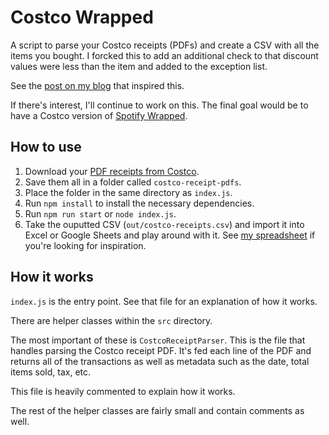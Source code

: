 # Costco Wrapped

A script to parse your Costco receipts (PDFs) and create a CSV with all the items you bought. I forcked this to add an additional check to that discount values were less than the item and added to the exception list.

See the [post on my blog](https://www.pathtosimple.com/is-costco-membership-worth-it) that inspired this.

If there's interest, I'll continue to work on this. The final goal would be to have a Costco version
of [Spotify Wrapped](https://en.wikipedia.org/wiki/Spotify_Wrapped).

## How to use

1. Download your [PDF receipts from Costco](https://www.pathtosimple.com/is-costco-membership-worth-it#user-content-fn-6).
1. Save them all in a folder called `costco-receipt-pdfs`.
1. Place the folder in the same directory as `index.js`.
1. Run `npm install` to install the necessary dependencies.
1. Run `npm run start` or `node index.js`.
1. Take the ouputted CSV (`out/costco-receipts.csv`) and import it into Excel or Google Sheets and play around with it. See [my spreadsheet](https://docs.google.com/spreadsheets/d/1-fEhdeW133pcMtVP45fVvNoQeYeG_6Dw4gPUHJxiQ6E/edit?usp=sharing) if you're looking for inspiration.

## How it works

`index.js` is the entry point. See that file for an explanation of how it works.

There are helper classes within the `src` directory.

The most important of these is `CostcoReceiptParser`. This is the file that handles parsing
the Costco receipt PDF. It's fed each line of the PDF and returns all of the transactions as well as metadata such as the date, total items sold, tax, etc.

This file is heavily commented to explain how it works.

The rest of the helper classes are fairly small and contain comments as well.
